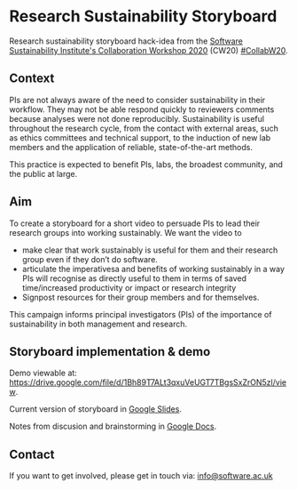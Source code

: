 # Research Sustainability Storyboard

Research sustainability storyboard hack-idea from the [Software Sustainability Institute's Collaboration Workshop 2020](https://www.software.ac.uk/cw20) (CW20) [#CollabW20](https://twitter.com/hashtag/CollabW20).

## Context
PIs are not always aware of the need to consider sustainability in their workflow. They may not be able respond quickly to reviewers comments because analyses were not done reproducibly. Sustainability is useful throughout the research cycle, from the contact with external areas, such as ethics committees and technical support, to the induction of new lab members and the application of reliable, state-of-the-art methods.

This practice is expected to benefit PIs, labs, the broadest community, and the public at large. 

## Aim 
To create a storyboard for a short video to persuade PIs to lead their research groups into working sustainably.
We want the video to
* make clear that work sustainably is useful for them and their research group even if they don’t do software. 
* articulate the imperativesa and benefits of working sustainably in a way PIs will recognise as directly useful to them in terms of saved time/increased productivity or impact or  research integrity
* Signpost resources for their group members and for themselves.

This campaign informs principal investigators (PIs) of the importance of sustainability in both management and research.

## Storyboard implementation & demo

Demo viewable at: https://drive.google.com/file/d/1Bh89T7ALt3qxuVeUGT7TBgsSxZrON5zl/view.

Current version of storyboard in [Google Slides](https://docs.google.com/presentation/d/18cDN2xzoB2maMnOEYvhikNoSK081bc6sb6mPxC_rdtc/edit).

Notes from discusion and brainstorming in [Google Docs](https://docs.google.com/document/d/1dfCtZX_g4nywRHzk1eBa0RskqqdvfGiRbWhSgDcNYBU/edit).

## Contact
If you want to get involved, please get in touch via:
info@software.ac.uk

